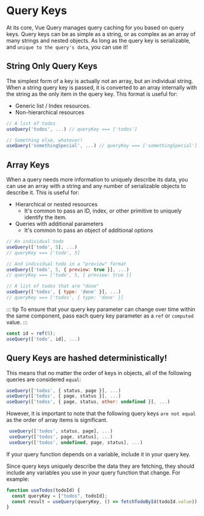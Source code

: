 # Query Keys

At its core, Vue Query manages query caching for you based on query keys. Query keys can be as simple as a string, or as complex as an array of many strings and nested objects. As long as the query key is serializable, and `unique to the query's data`, you can use it!

## String Only Query Keys

The simplest form of a key is actually not an array, but an individual string. When a string query key is passed, it is converted to an array internally with the string as the only item in the query key. This format is useful for:

- Generic list / Index resources.
- Non-hierarchical resources

```js
// A list of todos
useQuery('todos', ...) // queryKey === ['todos']

// Something else, whatever!
useQuery('somethingSpecial', ...) // queryKey === ['somethingSpecial']
```

## Array Keys

When a query needs more information to uniquely describe its data, you can use an array with a string and any number of serializable objects to describe it. This is useful for:

- Hierarchical or nested resources
  - It's common to pass an ID, index, or other primitive to uniquely identify the item.
- Queries with additional parameters
  - It's common to pass an object of additional options


```js
// An individual todo
useQuery(['todo', 5], ...)
// queryKey === ['todo', 5]

// And individual todo in a "preview" format
useQuery(['todo', 5, { preview: true }], ...)
// queryKey === ['todo', 5, { preview: true }]

// A list of todos that are "done"
useQuery(['todos', { type: 'done' }], ...)
// queryKey === ['todos', { type: 'done' }]
```

::: tip
To ensure that your query key parameter can change over time within the same component, pass each query key parameter as a `ref` or `computed` value.
:::

```js
const id = ref(5);
useQuery(['todo', id], ...)
```

## Query Keys are hashed deterministically!

This means that no matter the order of keys in objects, all of the following queries are considered `equal`:

```js
useQuery(['todos', { status, page }], ...)
useQuery(['todos', { page, status }], ...)
useQuery(['todos', { page, status, other: undefined }], ...)
```

However, it is important to note that the following query keys `are not equal` as the order of array items is significant.

```js
 useQuery(['todos', status, page], ...)
 useQuery(['todos', page, status], ...)
 useQuery(['todos', undefined, page, status], ...)
```

If your query function depends on a variable, include it in your query key.

Since query keys uniquely describe the data they are fetching, they should include any variables you use in your query function that change. For example:

```js
function useTodos(todoId) {
  const queryKey = ["todos", todoId];
  const result = useQuery(queryKey, () => fetchTodoById(todoId.value));
}
```


